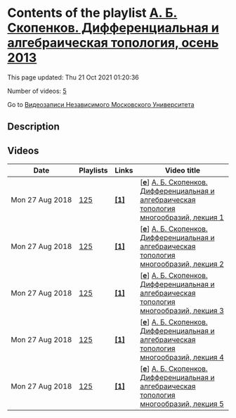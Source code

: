 # Contents of the playlist [А. Б. Скопенков. Дифференциальная и алгебраическая топология, осень 2013](https://www.youtube.com/playlist?list=PLp9ABVh6_x4HeUcKgmrMm4eGMREl8ReAw)

This page updated: Thu 21 Oct 2021 01:20:36

Number of videos: [5](#videos)

Go to [Видеозаписи Независимого Московского Университета](../README.md)

## Description



## Videos

|Date|Playlists|Links|Video title|
|---|---|---|---|
| Mon&nbsp;27&nbsp;Aug&nbsp;2018 | [125](../playlists/125 "А. Б. Скопенков. Дифференциальная и алгебраическая топология, осень 2013") | [**[1]**](https://www.mccme.ru/circles/oim/home/nmuaut13sko.htm) | [[**e**](https://studio.youtube.com/video/t3YXMsUlXZM/edit "Edit")] [А. Б. Скопенков. Дифференциальная и алгебраическая топология многообразий, лекция 1](https://www.youtube.com/watch?v=t3YXMsUlXZM&list=PLp9ABVh6_x4HeUcKgmrMm4eGMREl8ReAw "Спецкурс НМУ.&#013;12 сентября 2013 г. 17:30, НМУ 303 (Большой Власьевский пер., 11)&#013;https://www.mccme.ru/circles/oim/home/nmuaut13sko.htm") |
| Mon&nbsp;27&nbsp;Aug&nbsp;2018 | [125](../playlists/125 "А. Б. Скопенков. Дифференциальная и алгебраическая топология, осень 2013") | [**[1]**](https://www.mccme.ru/circles/oim/home/nmuaut13sko.htm) | [[**e**](https://studio.youtube.com/video/GxhbUq_ci1w/edit "Edit")] [А. Б. Скопенков. Дифференциальная и алгебраическая топология многообразий, лекция 2](https://www.youtube.com/watch?v=GxhbUq_ci1w&list=PLp9ABVh6_x4HeUcKgmrMm4eGMREl8ReAw "Спецкурс НМУ.&#013;26 сентября 2013 г. 17:30, НМУ 303 (Большой Власьевский пер., 11)&#013;https://www.mccme.ru/circles/oim/home/nmuaut13sko.htm") |
| Mon&nbsp;27&nbsp;Aug&nbsp;2018 | [125](../playlists/125 "А. Б. Скопенков. Дифференциальная и алгебраическая топология, осень 2013") | [**[1]**](https://www.mccme.ru/circles/oim/home/nmuaut13sko.htm) | [[**e**](https://studio.youtube.com/video/MeFx1zCwu0E/edit "Edit")] [А. Б. Скопенков. Дифференциальная и алгебраическая топология многообразий, лекция 3](https://www.youtube.com/watch?v=MeFx1zCwu0E&list=PLp9ABVh6_x4HeUcKgmrMm4eGMREl8ReAw "Спецкурс НМУ.&#013;3 октября 2013 г. 17:30, НМУ 303 (Большой Власьевский пер., 11)&#013;https://www.mccme.ru/circles/oim/home/nmuaut13sko.htm") |
| Mon&nbsp;27&nbsp;Aug&nbsp;2018 | [125](../playlists/125 "А. Б. Скопенков. Дифференциальная и алгебраическая топология, осень 2013") | [**[1]**](https://www.mccme.ru/circles/oim/home/nmuaut13sko.htm) | [[**e**](https://studio.youtube.com/video/1FeRsGso-Xc/edit "Edit")] [А. Б. Скопенков. Дифференциальная и алгебраическая топология многообразий, лекция 4](https://www.youtube.com/watch?v=1FeRsGso-Xc&list=PLp9ABVh6_x4HeUcKgmrMm4eGMREl8ReAw "Спецкурс НМУ.&#013;10 октября 2013 г. 17:30, НМУ 303 (Большой Власьевский пер., 11)&#013;https://www.mccme.ru/circles/oim/home/nmuaut13sko.htm") |
| Mon&nbsp;27&nbsp;Aug&nbsp;2018 | [125](../playlists/125 "А. Б. Скопенков. Дифференциальная и алгебраическая топология, осень 2013") | [**[1]**](https://www.mccme.ru/circles/oim/home/nmuaut13sko.htm) | [[**e**](https://studio.youtube.com/video/cPv0X-LnP6c/edit "Edit")] [А. Б. Скопенков. Дифференциальная и алгебраическая топология многообразий, лекция 5](https://www.youtube.com/watch?v=cPv0X-LnP6c&list=PLp9ABVh6_x4HeUcKgmrMm4eGMREl8ReAw "Спецкурс НМУ.&#013;24 октября 2013 г. 17:30, НМУ 303 (Большой Власьевский пер., 11)&#013;https://www.mccme.ru/circles/oim/home/nmuaut13sko.htm") |
